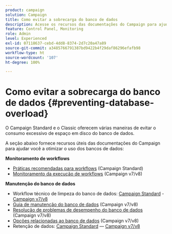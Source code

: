 ```yaml
---
product: campaign
solution: Campaign
title: Como evitar a sobrecarga do banco de dados
description: Acesse os recursos das documentações do Campaign para ajudar a evitar a sobrecarga do banco de dados nas suas instâncias.
feature: Control Panel, Monitoring
role: Admin
level: Experienced
exl-id: 07118637-cebd-4dd8-8374-2d7c20a47a89
source-git-commit: a3485766791387bd9422b4f29daf86296efafb98
workflow-type: ht
source-wordcount: '107'
ht-degree: 100%

---
```


# Como evitar a sobrecarga do banco de dados {#preventing-database-overload}

O Campaign Standard e o Classic oferecem várias maneiras de evitar o consumo excessivo de espaço em disco do banco de dados.

A seção abaixo fornece recursos úteis das documentações do Campaign para ajudar você a otimizar o uso dos bancos de dados:

**Monitoramento de workflows**

* [Práticas recomendadas para workflows](https://experienceleague.adobe.com/docs/campaign-standard/using/managing-processes-and-data/workflow-general-operation/best-practices-workflows.html?lang=pt-BR) (Campaign Standard)
* [Monitoramento da execução de workflows](https://experienceleague.adobe.com/docs/campaign-classic/using/automating-with-workflows/monitoring-workflows/monitoring-workflow-execution.html?lang=pt-BR) (Campaign v7/v8)

**Manutenção do banco de dados**

* Workflow técnico de limpeza do banco de dados: [Campaign Standard](https://experienceleague.adobe.com/docs/campaign-standard/using/administrating/application-settings/technical-workflows.html?lang=pt-BR#list-of-technical-workflows) - [Campaign v7/v8](https://experienceleague.adobe.com/docs/campaign-classic/using/monitoring-campaign-classic/data-processing/database-cleanup-workflow.html?lang=pt-BR)
* [Guia de manutenção do banco de dados](https://experienceleague.adobe.com/docs/campaign-classic/using/monitoring-campaign-classic/database-maintenance/recommendations.html?lang=pt-BR) (Campaign v7/v8)
* [Resolução de problemas de desempenho do banco de dados](https://experienceleague.adobe.com/docs/campaign-classic/using/monitoring-campaign-classic/troubleshooting-toc/database-issues-toc/database-performances.html?lang=pt-BR) (Campaign v7/v8)
* [Opções relacionadas ao banco de dados](https://experienceleague.adobe.com/docs/campaign-classic/using/installing-campaign-classic/appendices/configuring-campaign-options.html?lang=pt-BR#database) (Campaign v7/v8)
* Retenção de dados: [Campaign Standard](https://experienceleague.adobe.com/docs/campaign-standard/using/administrating/application-settings/data-retention.html?lang=pt-BR) — [Campaign v7/v8](https://experienceleague.adobe.com/docs/campaign-classic/using/configuring-campaign-classic/data-model/data-model-best-practices.html?lang=pt-BR#data-retention)
